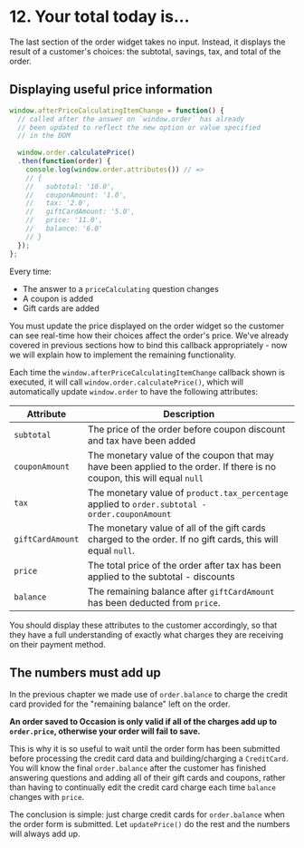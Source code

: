 # 12. Your total today is...

The last section of the order widget takes no input. Instead, it displays the result of a customer's choices: the subtotal, savings, tax, and total of the order.

## Displaying useful price information

```javascript
window.afterPriceCalculatingItemChange = function() {
  // called after the answer on `window.order` has already
  // been updated to reflect the new option or value specified
  // in the DOM
  
  window.order.calculatePrice()
  .then(function(order) {
    console.log(window.order.attributes()) // =>
    // {
    //   subtotal: '10.0',
    //   couponAmount: '1.0',
    //   tax: '2.0',
    //   giftCardAmount: '5.0',
    //   price: '11.0',
    //   balance: '6.0'
    // }
  });
};
```

Every time:

* The answer to a `priceCalculating` question changes
* A coupon is added
* Gift cards are added

You must update the price displayed on the order widget
so the customer can see real-time how their choices affect the order's price. We've already covered in previous sections how to bind this callback appropriately - now we will explain how to
implement the remaining functionality.

Each time the `window.afterPriceCalculatingItemChange` callback shown is executed, it will call `window.order.calculatePrice()`,
which will automatically update `window.order` to have the following attributes:

Attribute | Description
--------- |  -----------
`subtotal` | The price of the order before coupon discount and tax have been added
`couponAmount` | The monetary value of the coupon that may have been applied to the order. If there is no coupon, this will equal `null`
`tax` | The monetary value of `product.tax_percentage` applied to `order.subtotal - order.couponAmount`
`giftCardAmount` | The monetary value of all of the gift cards charged to the order. If no gift cards, this will equal `null`.
`price` | The total price of the order after tax has been applied to the subtotal - discounts
`balance` | The remaining balance after `giftCardAmount` has been deducted from `price`.

You should display these attributes to the customer accordingly, so that they have a full understanding of exactly what charges they are receiving on their
payment method.

## The numbers must add up

In the previous chapter we made use of `order.balance` to charge the credit card provided for the "remaining balance"
left on the order.

**An order saved to Occasion is only valid if all of the charges add up to `order.price`, otherwise your order will fail to save.**

This is why it is so useful to wait until the order form has been submitted before processing the credit card data and
building/charging a `CreditCard`. You will know the final `order.balance` after the customer has finished answering questions and
adding all of their gift cards and coupons, rather than having to continually edit the credit card charge each time `balance` changes
with `price`.

The conclusion is simple: just charge credit cards for `order.balance` when the order form is submitted.
Let `updatePrice()` do the rest and the numbers will always add up.